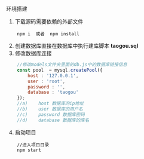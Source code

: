 环境搭建

1. 下载源码需要依赖的外部文件

```text
    npm i  或者  npm install
```

2. 创建数据库直接在数据库中执行建库脚本 **taogou.sql**
3. 修改数据库连接

```javascript
    //修改models文件夹里面的db.js中的数据库链接信息
    const pool  = mysql.createPool({
        host : '127.0.0.1',
        user : 'root',
        password : '',
        database : 'taogou'
    });
    //a)	host 数据库的ip地址
    //b)	user 数据库的用户名
    //c)	password 数据库密码
    //d)	database 数据库的库名
```

4. 启动项目

```text
    //进入项目目录
    npm start 
```
